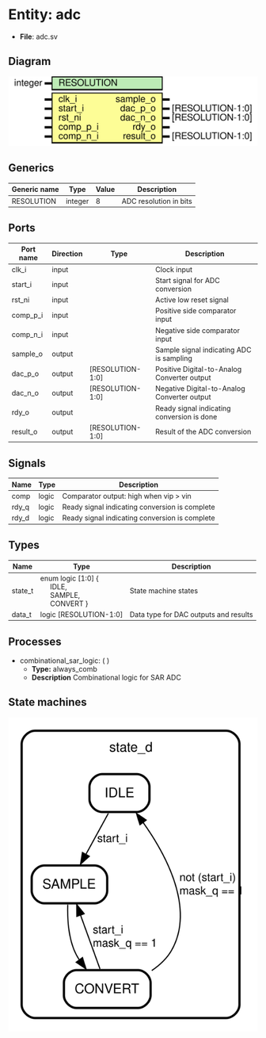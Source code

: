 
# Entity: adc 
- **File**: adc.sv

## Diagram
![Diagram](adc.svg "Diagram")
## Generics

| Generic name | Type    | Value | Description            |
| ------------ | ------- | ----- | ---------------------- |
| RESOLUTION   | integer | 8     | ADC resolution in bits |

## Ports

| Port name | Direction | Type             | Description                                 |
| --------- | --------- | ---------------- | ------------------------------------------- |
| clk_i     | input     |                  | Clock input                                 |
| start_i   | input     |                  | Start signal for ADC conversion             |
| rst_ni    | input     |                  | Active low reset signal                     |
| comp_p_i  | input     |                  | Positive side comparator input              |
| comp_n_i  | input     |                  | Negative side comparator input              |
| sample_o  | output    |                  | Sample signal indicating ADC is sampling    |
| dac_p_o   | output    | [RESOLUTION-1:0] | Positive Digital-to-Analog Converter output |
| dac_n_o   | output    | [RESOLUTION-1:0] | Negative Digital-to-Analog Converter output |
| rdy_o     | output    |                  | Ready signal indicating conversion is done  |
| result_o  | output    | [RESOLUTION-1:0] | Result of the ADC conversion                |

## Signals

| Name  | Type  | Description                                    |
| ----- | ----- | ---------------------------------------------- |
| comp  | logic | Comparator output: high when vip > vin         |
| rdy_q | logic | Ready signal indicating conversion is complete |
| rdy_d | logic | Ready signal indicating conversion is complete |

## Types

| Name    | Type                                                                                                                                                                                                  | Description                           |
| ------- | ----------------------------------------------------------------------------------------------------------------------------------------------------------------------------------------------------- | ------------------------------------- |
| state_t | enum logic [1:0] {<br><span style="padding-left:20px">              IDLE,<br><span style="padding-left:20px">             SAMPLE,<br><span style="padding-left:20px">             CONVERT           } | State machine states                  |
| data_t  | logic [RESOLUTION-1:0]                                                                                                                                                                                | Data type for DAC outputs and results |

## Processes
- combinational_sar_logic: (  )
  - **Type:** always_comb
  - **Description**
 Combinational logic for SAR ADC 

## State machines

![Diagram_state_machine_0]( fsm_adc_00.svg "Diagram")